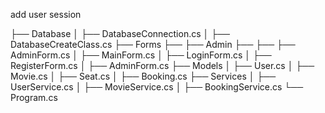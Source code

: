 add user session

├── Database
│   ├── DatabaseConnection.cs
│   ├── DatabaseCreateClass.cs
├── Forms
├── ├── Admin
├── ├── ├── AdminForm.cs
│   ├── MainForm.cs
│   ├── LoginForm.cs
│   ├── RegisterForm.cs
│   ├── AdminForm.cs
├── Models
│   ├── User.cs
│   ├── Movie.cs
│   ├── Seat.cs
│   ├── Booking.cs
├── Services
│   ├── UserService.cs
│   ├── MovieService.cs
│   ├── BookingService.cs
└── Program.cs
